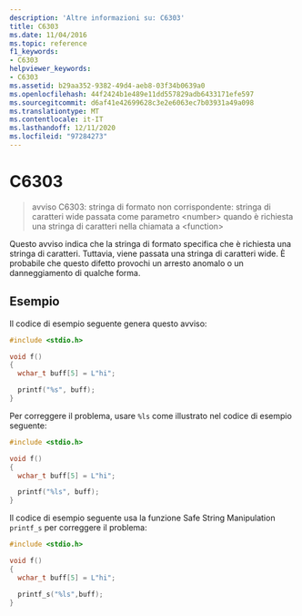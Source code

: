 ```yaml
---
description: 'Altre informazioni su: C6303'
title: C6303
ms.date: 11/04/2016
ms.topic: reference
f1_keywords:
- C6303
helpviewer_keywords:
- C6303
ms.assetid: b29aa352-9382-49d4-aeb8-03f34b0639a0
ms.openlocfilehash: 44f2424b1e489e11dd557829adb6433171efe597
ms.sourcegitcommit: d6af41e42699628c3e2e6063ec7b03931a49a098
ms.translationtype: MT
ms.contentlocale: it-IT
ms.lasthandoff: 12/11/2020
ms.locfileid: "97284273"
---
```

# <a name="c6303"></a>C6303

> avviso C6303: stringa di formato non corrispondente: stringa di caratteri wide passata come parametro \<number> quando è richiesta una stringa di caratteri nella chiamata a \<function>

Questo avviso indica che la stringa di formato specifica che è richiesta una stringa di caratteri. Tuttavia, viene passata una stringa di caratteri wide. È probabile che questo difetto provochi un arresto anomalo o un danneggiamento di qualche forma.

## <a name="example"></a>Esempio

Il codice di esempio seguente genera questo avviso:

```cpp
#include <stdio.h>

void f()
{
  wchar_t buff[5] = L"hi";

  printf("%s", buff);
}
```

Per correggere il problema, usare `%ls` come illustrato nel codice di esempio seguente:

```cpp
#include <stdio.h>

void f()
{
  wchar_t buff[5] = L"hi";

  printf("%ls", buff);
}
```

Il codice di esempio seguente usa la funzione Safe String Manipulation `printf_s` per correggere il problema:

```cpp
#include <stdio.h>

void f()
{
  wchar_t buff[5] = L"hi";

  printf_s("%ls",buff);
}
```
